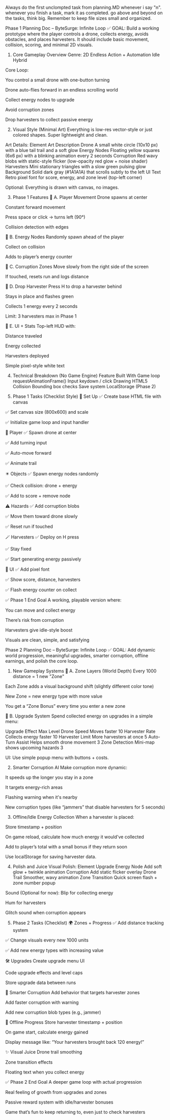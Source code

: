 Always do the first unclompted task from planning.MD whenever i say "n". whenever you finish a task, mark it as completed. go above and beyond on the tasks, think big. Remember to keep file sizes small and organized.



Phase 1 Planning Doc – ByteSurge: Infinite Loop
✅ GOAL:
Build a working prototype where the player controls a drone, collects energy, avoids obstacles, and places harvesters. It should include basic movement, collision, scoring, and minimal 2D visuals.

1. Core Gameplay Overview
Genre:
2D Endless Action + Automation Idle Hybrid

Core Loop:

You control a small drone with one-button turning

Drone auto-flies forward in an endless scrolling world

Collect energy nodes to upgrade

Avoid corruption zones

Drop harvesters to collect passive energy

2. Visual Style (Minimal Art)
Everything is low-res vector-style or just colored shapes. Super lightweight and clean.

Art Details:
Element	Art Description
Drone	A small white circle (10x10 px) with a blue tail trail and a soft glow
Energy Nodes	Floating yellow squares (6x6 px) with a blinking animation every 2 seconds
Corruption	Red wavy blobs with static-style flicker (low-opacity red glow + noise shader)
Harvesters	Mini stationary triangles with a slow green pulsing glow
Background	Solid dark gray (#1A1A1A) that scrolls subtly to the left
UI Text	Retro pixel font for score, energy, and zone level (top-left corner)

Optional: Everything is drawn with canvas, no images.

3. Phase 1 Features
🔹 A. Player Movement
Drone spawns at center

Constant forward movement

Press space or click → turns left (90°)

Collision detection with edges

🔹 B. Energy Nodes
Randomly spawn ahead of the player

Collect on collision

Adds to player’s energy counter

🔹 C. Corruption Zones
Move slowly from the right side of the screen

If touched, resets run and logs distance

🔹 D. Drop Harvester
Press H to drop a harvester behind

Stays in place and flashes green

Collects 1 energy every 2 seconds

Limit: 3 harvesters max in Phase 1

🔹 E. UI + Stats
Top-left HUD with:

Distance traveled

Energy collected

Harvesters deployed

Simple pixel-style white text

4. Technical Breakdown (No Game Engine)
Feature	Built With
Game loop	requestAnimationFrame()
Input	keydown / click
Drawing	HTML5 <canvas>
Collision	Bounding box checks
Save system	LocalStorage (Phase 2)

5. Phase 1 Tasks (Checklist Style)
🧱 Set Up
✅ Create base HTML file with canvas

✅ Set canvas size (800x600) and scale

✅ Initialize game loop and input handler

🚀 Player
✅ Spawn drone at center

✅ Add turning input

✅ Auto-move forward

✅ Animate trail

✴️ Objects
✅ Spawn energy nodes randomly

✅ Check collision: drone + energy

✅ Add to score + remove node

⚠️ Hazards
✅ Add corruption blobs

✅ Move them toward drone slowly

✅ Reset run if touched

🪄 Harvesters
✅ Deploy on H press

✅ Stay fixed

✅ Start generating energy passively

🎯 UI
✅ Add pixel font

✅ Show score, distance, harvesters

✅ Flash energy counter on collect

✅ Phase 1 End Goal
A working, playable version where:

You can move and collect energy

There’s risk from corruption

Harvesters give idle-style boost

Visuals are clean, simple, and satisfying

Phase 2 Planning Doc – ByteSurge: Infinite Loop
✅ GOAL:
Add dynamic world progression, meaningful upgrades, smarter corruption, offline earnings, and polish the core loop.

1. New Gameplay Systems
🔹 A. Zone Layers (World Depth)
Every 1000 distance = 1 new "Zone"

Each Zone adds a visual background shift (slightly different color tone)

New Zone = new energy type with more value

You get a “Zone Bonus” every time you enter a new zone

🔹 B. Upgrade System
Spend collected energy on upgrades in a simple menu:

Upgrade	Effect	Max Level
Drone Speed	Moves faster	10
Harvester Rate	Collects energy faster	10
Harvester Limit	More harvesters at once	5
Auto-Turn Assist	Helps smooth drone movement	3
Zone Detection	Mini-map shows upcoming hazards	3

UI: Use simple popup menu with buttons + costs.

2. Smarter Corruption AI
Make corruption more dynamic:

It speeds up the longer you stay in a zone

It targets energy-rich areas

Flashing warning when it's nearby

New corruption types (like “jammers” that disable harvesters for 5 seconds)

3. Offline/Idle Energy Collection
When a harvester is placed:

Store timestamp + position

On game reload, calculate how much energy it would've collected

Add to player’s total with a small bonus if they return soon

Use localStorage for saving harvester data.

4. Polish and Juice
Visual Polish:
Element	Upgrade
Energy Node	Add soft glow + twinkle animation
Corruption	Add static flicker overlay
Drone Trail	Smoother, wavy animation
Zone Transition	Quick screen flash + zone number popup

Sound (Optional for now):
Blip for collecting energy

Hum for harvesters

Glitch sound when corruption appears

5. Phase 2 Tasks (Checklist)
🌍 Zones + Progress
✅ Add distance tracking system

✅ Change visuals every new 1000 units

✅ Add new energy types with increasing value

🛠️ Upgrades
 Create upgrade menu UI

 Code upgrade effects and level caps

 Store upgrade data between runs

👾 Smarter Corruption
 Add behavior that targets harvester zones

 Add faster corruption with warning

 Add new corruption blob types (e.g., jammer)

💾 Offline Progress
 Store harvester timestamp + position

 On game start, calculate energy gained

 Display message like: “Your harvesters brought back 120 energy!”

✨ Visual Juice
 Drone trail smoothing

 Zone transition effects

 Floating text when you collect energy

✅ Phase 2 End Goal
A deeper game loop with actual progression

Real feeling of growth from upgrades and zones

Passive reward system with idle/harvester bonuses

Game that’s fun to keep returning to, even just to check harvesters